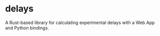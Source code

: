 # delays

A Rust-based library for calculating experimental delays
with a Web App and Python bindings.
